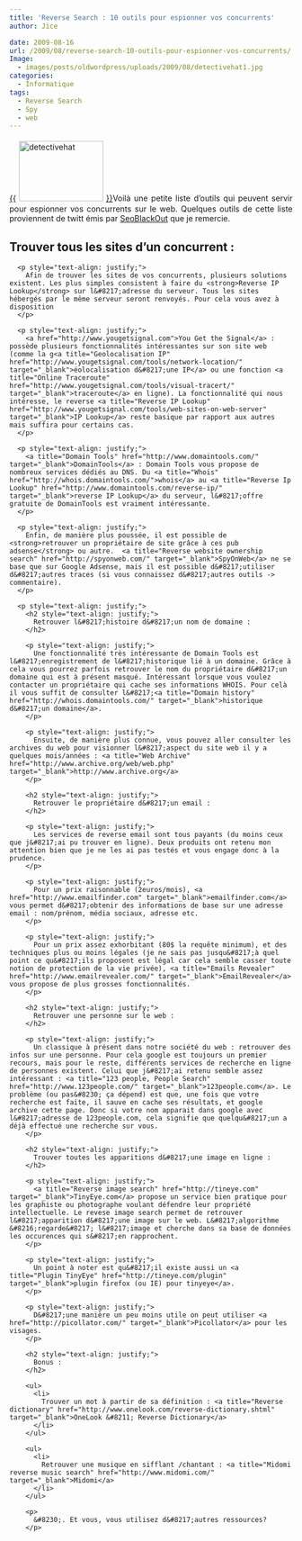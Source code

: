```yaml
---
title: 'Reverse Search : 10 outils pour espionner vos concurrents'
author: Jice

date: 2009-08-16
url: /2009/08/reverse-search-10-outils-pour-espionner-vos-concurrents/
Image:
  - images/posts/oldwordpress/uploads/2009/08/detectivehat1.jpg
categories:
  - Informatique
tags:
  - Reverse Search
  - Spy
  - web
---
```

<p style="text-align: justify;">
  <a href="images/posts/oldwordpress/uploads/2009/08/detectivehat1.jpg">{{<img class="alignleft size-full wp-image-816" style="margin: 5px;" title="detectivehat" src="images/posts/oldwordpress/uploads/2009/08/detectivehat1.jpg" alt="detectivehat" width="150" height="107" >}}</a>Voilà une petite liste d&#8217;outils qui peuvent servir pour espionner vos concurrents sur le web. Quelques outils de cette liste proviennent de twitt émis par <a title="SEO Black and White Hat" href="http://www.seoblackout.com/" target="_blank">SeoBlackOut</a> que je remercie.
</p>

<p style="text-align: justify;">
  <p style="text-align: justify;">
    <p style="text-align: justify;">
      <h2 style="text-align: justify;">
        Trouver tous les sites d&#8217;un concurrent :
      </h2>
      
      <p style="text-align: justify;">
        Afin de trouver les sites de vos concurrents, plusieurs solutions existent. Les plus simples consistent à faire du <strong>Reverse IP Lookup</strong> sur l&#8217;adresse du serveur. Tous les sites hébergés par le même serveur seront renvoyés. Pour cela vous avez à disposition
      </p>
      
      <p style="text-align: justify;">
        <a href="http://www.yougetsignal.com">You Get the Signal</a> : possède plusieurs fonctionnalités intéressantes sur son site web (comme la g<a title="Geolocalisation IP" href="http://www.yougetsignal.com/tools/network-location/" target="_blank">éolocalisation d&#8217;une IP</a> ou une fonction <a title="Online Traceroute" href="http://www.yougetsignal.com/tools/visual-tracert/" target="_blank">traceroute</a> en ligne). La fonctionnalité qui nous intéresse, le reverse <a title="Reverse IP Lookup" href="http://www.yougetsignal.com/tools/web-sites-on-web-server" target="_blank">IP Lookup</a> reste basique par rapport aux autres mais suffira pour certains cas.
      </p>
      
      <p style="text-align: justify;">
        <a title="Domain Tools" href="http://www.domaintools.com/" target="_blank">DomainTools</a> : Domain Tools vous propose de nombreux services dédiés au DNS. Du <a title="Whois" href="http://whois.domaintools.com/">whois</a> au <a title="Reverse Ip Lookup" href="http://www.domaintools.com/reverse-ip/" target="_blank">reverse IP Lookup</a> du serveur, l&#8217;offre gratuite de DomainTools est vraiment intéressante.
      </p>
      
      <p style="text-align: justify;">
        Enfin, de manière plus poussée, il est possible de <strong>retrouver un propriétaire de site grâce à ces pub adsense</strong> ou autre.  <a title="Reverse website ownership search" href="http://spyonweb.com/" target="_blank">SpyOnWeb</a> ne se base que sur Google Adsense, mais il est possible d&#8217;utiliser d&#8217;autres traces (si vous connaissez d&#8217;autres outils -> commentaire).
      </p>
      
      <p style="text-align: justify;">
        <h2 style="text-align: justify;">
          Retrouver l&#8217;histoire d&#8217;un nom de domaine :
        </h2>
        
        <p style="text-align: justify;">
          Une fonctionnalité très intéressante de Domain Tools est l&#8217;enregistrement de l&#8217;historique lié à un domaine. Grâce à cela vous pourrez parfois retrouver le nom du propriétaire d&#8217;un domaine qui est à présent masqué. Intéressant lorsque vous voulez contacter un propriétaire qui cache ses informations WHOIS. Pour celà il vous suffit de consulter l&#8217;<a title="Domain history" href="http://whois.domaintools.com/" target="_blank">historique d&#8217;un domaine</a>.
        </p>
        
        <p style="text-align: justify;">
          Ensuite, de manière plus connue, vous pouvez aller consulter les archives du web pour visionner l&#8217;aspect du site web il y a quelques mois/années : <a title="Web Archive" href="http://www.archive.org/web/web.php" target="_blank">http://www.archive.org</a>
        </p>
        
        <h2 style="text-align: justify;">
          Retrouver le propriétaire d&#8217;un email :
        </h2>
        
        <p style="text-align: justify;">
          Les services de reverse email sont tous payants (du moins ceux que j&#8217;ai pu trouver en ligne). Deux produits ont retenu mon attention bien que je ne les ai pas testés et vous engage donc à la prudence.
        </p>
        
        <p style="text-align: justify;">
          Pour un prix raisonnable (2euros/mois), <a href="http://www.emailfinder.com" target="_blank">emailfinder.com</a> vous permet d&#8217;obtenir des informations de base sur une adresse email : nom/prénom, média sociaux, adresse etc.
        </p>
        
        <p style="text-align: justify;">
          Pour un prix assez exhorbitant (80$ la requête minimum), et des techniques plus ou moins légales (je ne sais pas jusqu&#8217;à quel point ce qu&#8217;ils proposent est légal car cela semble casser toute notion de protection de la vie privée), <a title="Emails Revealer" href="http://www.emailrevealer.com/" target="_blank">EmailRevealer</a> vous propose de plus grosses fonctionnalités.
        </p>
        
        <h2 style="text-align: justify;">
          Retrouver une personne sur le web :
        </h2>
        
        <p style="text-align: justify;">
          Un classique à présent dans notre société du web : retrouver des infos sur une personne. Pour cela google est toujours un premier recours, mais pour le reste, différents services de recherche en ligne de personnes existent. Celui que j&#8217;ai retenu semble assez intéressant : <a title="123 people, People Search" href="http://www.123people.com/" target="_blank">123people.com</a>. Le problème (ou pas&#8230; ça dépend) est que, une fois que votre recherche est faite, il sauve en cache ses résultats, et google archive cette page. Donc si votre nom apparait dans google avec l&#8217;adresse de 123people.com, cela signifie que quelqu&#8217;un a déjà effectué une recherche sur vous.
        </p>
        
        <h2 style="text-align: justify;">
          Trouver toutes les apparitions d&#8217;une image en ligne :
        </h2>
        
        <p style="text-align: justify;">
          <a title="Reverse image search" href="http://tineye.com" target="_blank">TinyEye.com</a> propose un service bien pratique pour les graphiste ou photographe voulant défendre leur propriété intellectuelle. Le revese image search permet de retrouver l&#8217;apparition d&#8217;une image sur le web. L&#8217;algorithme &#8216;regarde&#8217; l&#8217;image et cherche dans sa base de données les occurences qui s&#8217;en rapprochent.
        </p>
        
        <p style="text-align: justify;">
          Un point à noter est qu&#8217;il existe aussi un <a title="Plugin TinyEye" href="http://tineye.com/plugin" target="_blank">plugin firefox (ou IE) pour tinyeye</a>.
        </p>
        
        <p style="text-align: justify;">
          D&#8217;une manière un peu moins utile on peut utiliser <a href="http://picollator.com/" target="_blank">Picollator</a> pour les visages.
        </p>
        
        <h2 style="text-align: justify;">
          Bonus :
        </h2>
        
        <ul>
          <li>
            Trouver un mot à partir de sa définition : <a title="Reverse dictionary" href="http://www.onelook.com/reverse-dictionary.shtml" target="_blank">OneLook &#8211; Reverse Dictionary</a>
          </li>
        </ul>
        
        <ul>
          <li>
            Retrouver une musique en sifflant /chantant : <a title="Midomi reverse music search" href="http://www.midomi.com/" target="_blank">Midomi</a>
          </li>
        </ul>
        
        <p>
          &#8230;. Et vous, vous utilisez d&#8217;autres ressources?
        </p>